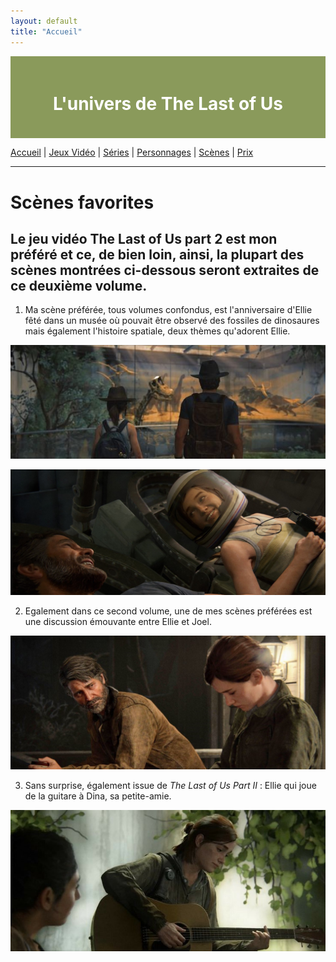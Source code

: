 ```yaml
---
layout: default
title: "Accueil"
---
```

<div style="position: fixed; top: 0; left: 0; width: 180px; height: 100vh; background-image: url('thelastofus1.jpg');">
</div>

<div style="background-color: #8A9A5B; padding: 20px; text-align: center; color: white;">
    <h1>L'univers de The Last of Us </h1>
</div>

[Accueil](index.md) | [Jeux Vidéo](jeuxvideo.md) | [Séries](serie.md) | [Personnages](personnages.md) | [Scènes](scenes.md) | [Prix](prix.md)

---

# Scènes favorites

## Le jeu vidéo The Last of Us part 2 est mon préféré et ce, de bien loin, ainsi, la plupart des scènes montrées ci-dessous seront extraites de ce deuxième volume.

1. Ma scène préférée, tous volumes confondus, est l'anniversaire d'Ellie fêté dans un musée où pouvait être observé des fossiles de dinosaures mais également l'histoire spatiale, deux thèmes qu'adorent Ellie.

![Musée](assets/zoo.jpg)

![Space](assets/space.jpg)

2. Egalement dans ce second volume, une de mes scènes préférées est une discussion émouvante entre Ellie et Joel.

![Convo](assets/conversation.jpg)

3. Sans surprise, également issue de *The Last of Us Part II* : Ellie qui joue de la guitare à Dina, sa petite-amie.

![Guitare](assets/guitare.jpg)
